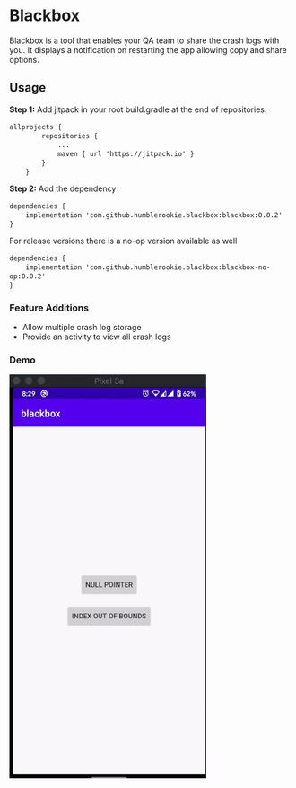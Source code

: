 # Blackbox

Blackbox is a tool that enables your QA team to share the crash logs with you. It displays a notification on restarting the app allowing copy and share options.

## Usage
**Step 1:** Add jitpack in your root build.gradle at the end of repositories:


    allprojects {
            repositories {
                ...
                maven { url 'https://jitpack.io' }
            }
        }

**Step 2:**  Add the dependency


	dependencies {
		implementation 'com.github.humblerookie.blackbox:blackbox:0.0.2'
	}

For release versions there is a no-op version available as well

	dependencies {
		implementation 'com.github.humblerookie.blackbox:blackbox-no-op:0.0.2'
	}

### Feature Additions
- Allow multiple crash log storage
- Provide an activity to view all crash logs

### Demo
![Demo](assets/demo.gif)